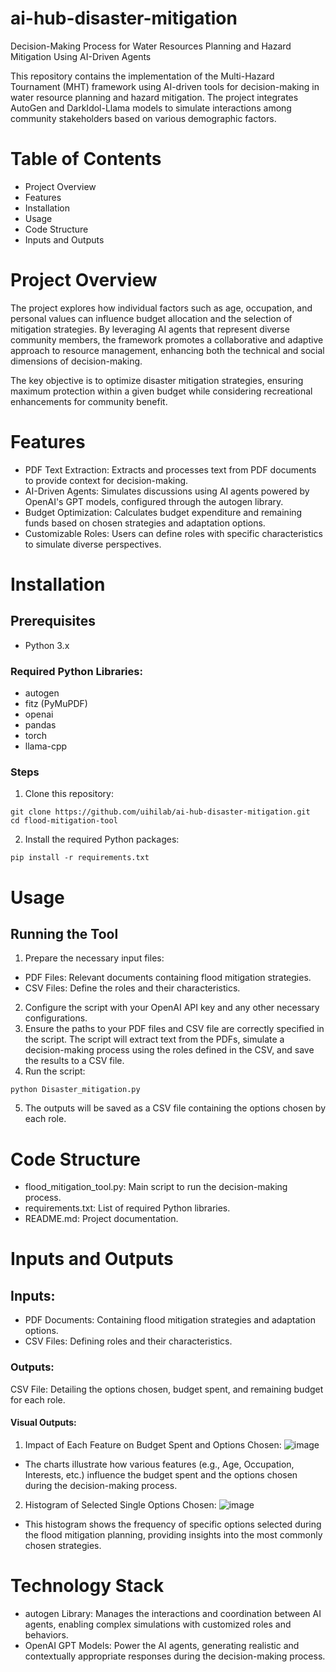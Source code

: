 # ai-hub-disaster-mitigation
Decision-Making Process for Water Resources Planning and Hazard Mitigation Using AI-Driven Agents

This repository contains the implementation of the Multi-Hazard Tournament (MHT) framework using AI-driven tools for decision-making in water resource planning and hazard mitigation. The project integrates AutoGen and DarkIdol-Llama models to simulate interactions among community stakeholders based on various demographic factors.

# Table of Contents

- Project Overview
- Features
- Installation
- Usage
- Code Structure
- Inputs and Outputs

# Project Overview

The project explores how individual factors such as age, occupation, and personal values can influence budget allocation and the selection of mitigation strategies. By leveraging AI agents that represent diverse community members, the framework promotes a collaborative and adaptive approach to resource management, enhancing both the technical and social dimensions of decision-making.


The key objective is to optimize disaster mitigation strategies, ensuring maximum protection within a given budget while considering recreational enhancements for community benefit.

# Features

- PDF Text Extraction: Extracts and processes text from PDF documents to provide context for decision-making.
- AI-Driven Agents: Simulates discussions using AI agents powered by OpenAI's GPT models, configured through the autogen library.
- Budget Optimization: Calculates budget expenditure and remaining funds based on chosen strategies and adaptation options.
- Customizable Roles: Users can define roles with specific characteristics to simulate diverse perspectives.

# Installation

## Prerequisites
- Python 3.x

### Required Python Libraries:
- autogen
- fitz (PyMuPDF)
- openai
- pandas
- torch
- llama-cpp

### Steps

1. Clone this repository:

```
git clone https://github.com/uihilab/ai-hub-disaster-mitigation.git
cd flood-mitigation-tool
```

2. Install the required Python packages:
```   
pip install -r requirements.txt
```

# Usage

## Running the Tool
1. Prepare the necessary input files:
- PDF Files: Relevant documents containing flood mitigation strategies.
- CSV Files: Define the roles and their characteristics.
2. Configure the script with your OpenAI API key and any other necessary configurations.
3. Ensure the paths to your PDF files and CSV file are correctly specified in the script. The script will extract text from the PDFs, simulate a decision-making process using the roles defined in the CSV, and save the results to a CSV file.
4. Run the script:
```
python Disaster_mitigation.py
```
5. The outputs will be saved as a CSV file containing the options chosen by each role.

# Code Structure

- flood_mitigation_tool.py: Main script to run the decision-making process.
- requirements.txt: List of required Python libraries.
- README.md: Project documentation.
  
# Inputs and Outputs

## Inputs:
- PDF Documents: Containing flood mitigation strategies and adaptation options.
- CSV Files: Defining roles and their characteristics.
### Outputs:
CSV File: Detailing the options chosen, budget spent, and remaining budget for each role.

#### Visual Outputs:
1. Impact of Each Feature on Budget Spent and Options Chosen:
   ![image](https://github.com/user-attachments/assets/061de146-fae4-40f1-9af8-0876c7f36a3c)
- The charts illustrate how various features (e.g., Age, Occupation, Interests, etc.) influence the budget spent and the options chosen during the decision-making process.

2. Histogram of Selected Single Options Chosen:
   ![image](https://github.com/user-attachments/assets/34d377a0-9b94-4b70-bb25-6660b4d63edc)
- This histogram shows the frequency of specific options selected during the flood mitigation planning, providing insights into the most commonly chosen strategies.


# Technology Stack

- autogen Library: Manages the interactions and coordination between AI agents, enabling complex simulations with customized roles and behaviors.
- OpenAI GPT Models: Power the AI agents, generating realistic and contextually appropriate responses during the decision-making process.








